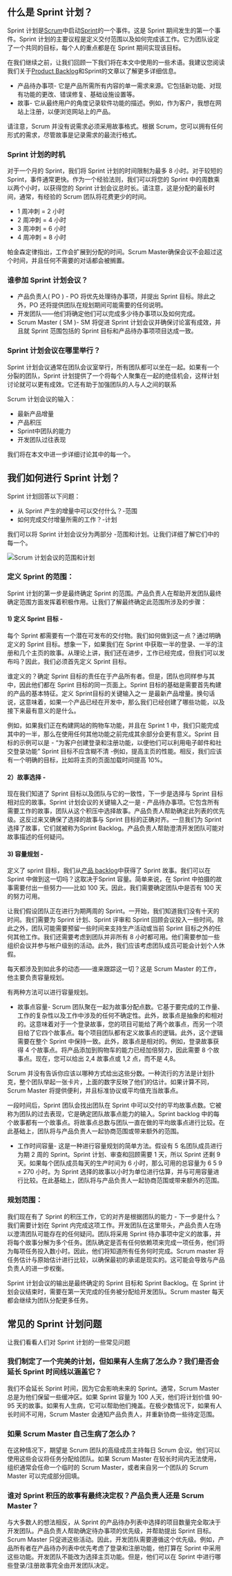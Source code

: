 ## 什么是 Sprint 计划？

Sprint 计划是[Scrum](https://www.toolsqa.com/agile/scrum/what-is-scrum/)中启动[Sprint](https://www.toolsqa.com/agile/scrum/sprint/)的一个事件。这是 Sprint 期间发生的第一个事件。Sprint 计划的主要议程是定义交付范围以及如何完成该工作。它为团队设定了一个共同的目标，每个人的重点都是在 Sprint 期间实现该目标。

在我们继续之前，让我们回顾一下我们将在本文中使用的一些术语。我建议您阅读我们关于[Product Backlog](https://www.toolsqa.com/agile/scrum/product-backlog/)和Sprint的文章以了解更多详细信息。

-   产品待办事项- 它是产品所需所有内容的单一需求来源。它包括新功能、对现有功能的更改、错误修复、基础设施设置等。
-   故事- 它从最终用户的角度记录软件功能的描述。例如，作为客户，我想在网站上注册，以便浏览网站上的产品。

请注意，Scrum 并没有说需求必须采用故事格式。根据 Scrum，您可以拥有任何形式的需求，尽管故事是记录需求的最流行格式。

### Sprint 计划的时机

对于一个月的 Sprint，我们将 Sprint 计划的时间限制为最多 8 小时。对于较短的 Sprint，事件通常更快。作为一个经验法则，我们可以将您的 Sprint 中的周数乘以两个小时，以获得您的 Sprint 计划会议总时长。请注意，这是分配的最长时间，通常，有经验的 Scrum 团队将花费更少的时间。

-   1 周冲刺 = 2 小时
-   2 周冲刺 = 4 小时
-   3 周冲刺 = 6 小时
-   4 周冲刺 = 8 小时

帕金森定律指出，工作会扩展到分配的时间。Scrum Master确保会议不会超过这个时间，并且任何不需要的对话都会被搁置。

### 谁参加 Sprint 计划会议？

-   产品负责人( PO ) - PO 将优先处理待办事项，并提出 Sprint 目标。除此之外，PO 还将提供团队在规划期间可能需要的任何说明。
-   开发团队——他们将确定他们可以完成多少待办事项以及如何完成。
-   Scrum Master ( SM )- SM 将促进 Sprint 计划会议并确保讨论富有成效，并且就 Sprint 范围包括的 Sprint 目标和产品待办事项项目达成一致。

### Sprint 计划会议在哪里举行？

Sprint 计划会议通常在团队会议室举行，所有团队都可以坐在一起。如果有一个分裂的团队，Sprint 计划提供了一个将每个人聚集在一起的绝佳机会，这样计划讨论就可以更有成效。它还有助于加强团队的人与人之间的联系

Scrum 计划会议的输入：

-   最新产品增量
-   产品积压
-   Sprint中团队的能力
-   开发团队过往表现

我们将在本文中进一步详细讨论其中的每一个。

## 我们如何进行 Sprint 计划？

Sprint 计划回答以下问题：

-   从 Sprint 产生的增量中可以交付什么？-范围
-   如何完成交付增量所需的工作？-计划

我们可以将 Sprint 计划会议分为两部分 -范围和计划。让我们详细了解它们中的每一个。

![Scrum 计划会议的范围和计划](https://toolsqa.com/gallery/Agile%20-%20Scrum/2.Scope%20and%20Plan%20of%20Scrum%20Planning%20meeting.png)

### 定义 Sprint 的范围：

Sprint 计划的第一步是最终确定 Sprint 的范围。产品负责人在帮助开发团队最终确定范围方面发挥着积极作用。让我们了解最终确定此范围所涉及的步骤：

#### 1) 定义 Sprint 目标 -

每个 Sprint 都需要有一个潜在可发布的交付物。我们如何做到这一点？通过明确定义的 Sprint 目标。想象一下，如果我们在 Sprint 中获取一半的登录、一半的注册和几个主页的故事。从理论上讲，我们还在进步，工作已经完成，但我们可以发布吗？因此，我们必须首先定义 Sprint 目标。

谁定义的？确定 Sprint 目标的责任在于产品所有者。但是，团队也同样参与其中，因此他们都在 Sprint 目标的同一页面上。Sprint 目标的基础是需要首先构建的产品的基本特征。定义 Sprint目标的关键输入之一 是最新产品增量。换句话说，这意味着，如果一个产品已经在开发中，那么我们已经创建了哪些功能，以及接下来最有意义的是什么。

例如，如果我们正在构建网站的购物车功能，并且在 Sprint 1 中，我们只能完成其中的一半，那么在使用任何其他功能之前完成其余部分会更有意义。Sprint 目标的示例可以是 - “为客户创建登录和注册功能，以便他们可以利用电子邮件和社交登录功能” Sprint 目标不应含糊不清 -例如，提高主页的性能。相反，我们应该有一个明确的目标，比如将主页的页面加载时间提高 10%。

#### 2）故事选择 -

现在我们知道了 Sprint 目标以及团队与它的一致性，下一步是选择与 Sprint 目标相对应的故事。Sprint 计划会议的关键输入之一是 - 产品待办事项。它包含所有需要工作的故事，团队从这个积压中选择故事。产品负责人帮助确定此列表的优先级。这反过来又确保了选择的故事与 Sprint 目标的正确对齐。一旦我们为 Sprint 选择了故事，它们就被称为Sprint Backlog。产品负责人帮助澄清开发团队可能对故事描述的任何疑问。

#### 3) 容量规划 -

定义了 sprint 目标，我们从[产品 backlog](https://www.toolsqa.com/agile/scrum/product-backlog/)中获得了 Sprint 故事。我们可以在 Sprint 中做到这一切吗？这取决于Sprint 容量。简单来说，在 Sprint 中拍摄的故事需要付出一些努力——比如 100 天。因此，我们需要确定团队中是否有 100 天的努力可用。

让我们假设团队正在进行为期两周的 Sprint。一开始，我们知道我们没有十天的时间。我们需要为 Sprint 计划、Sprint 评审和 Sprint 回顾会议投入一些时间。除此之外，团队可能需要预留一些时间来支持生产活动或当前 Sprint 目标之外的任何其他工作。我们还需要考虑到团队并非所有 8 小时都可用。他们需要参加一些组织会议并参与帐户级别的活动。此外，我们应该考虑团队成员可能会计划个人休假。

每天都涉及到如此多的动态——谁来跟踪这一切？这是 Scrum Master 的工作，他主要负责容量规划。

有两种方法可以进行容量规划。

-   故事点容量- Scrum 团队聚在一起为故事分配点数。它基于要完成的工作量、工作的复杂性以及工作中涉及的任何不确定性。此外，故事点是抽象的和相对的。这意味着对于一个登录故事，您的项目可能给了两个故事点，而另一个项目给了它四个故事点。每个项目团队都有定义故事点的逻辑。此外，这个逻辑需要在整个 Sprint 中保持一致。此外，故事点是相对的。例如，登录故事获得 4 个故事点。将产品添加到购物车的能力已经加倍努力，因此需要 8 个故事点。现在，您可以给出 2,4 故事点或 1,2 点，而不是 4,8。

Scrum 并没有告诉你应该以哪种方式给出这些分数。一种流行的方法是计划扑克，整个团队举起一张卡片，上面的数字反映了他们的估计。如果计算不同，Scrum Master 将提供便利，并且标准协议或平均值充当故事点。

一段时间后，Sprint 团队会找出团队在 Sprint 中可以交付的平均故事点数。它被称为团队的过去表现，它是确定团队故事点能力的输入。Sprint backlog 中的每个故事都有一个故事点。将故事点总数与团队一直在做的平均故事点进行比较。在此基础上，团队将与产品负责人一起协商范围或带来额外的范围。

-   工作时间容量- 这是一种进行容量规划的简单方法。假设有 5 名团队成员进行为期 2 周的 Sprint。Sprint 计划、审查和回顾需要 1 天，所以 Sprint 还剩 9 天。如果每个团队成员每天的生产时间为 6 小时，那么可用的总容量为 6 5 9 = 270 小时。为 Sprint 选择的故事以小时为单位进行估算，并与可用容量进行比较。在此基础上，团队将与产品负责人一起协商范围或带来额外的范围。

### 规划范围：

我们现在有了 Sprint 的积压工作，它的对齐是根据团队的能力 - 下一步是什么？我们需要计划在 Sprint 内完成这项工作。开发团队在这里带头，产品负责人在场以澄清团队可能存在的任何疑问。团队将采用 Sprint 待办事项中定义的故事，并将每个故事分解为多个任务。团队确定是否有任何依赖项来完成一项任务，他们将为每项任务投入数小时。因此，他们将知道所有任务何时完成。Scrum master 将任务估计与原始估计进行比较，以确保最初的承诺是现实的。这可能会导致与产品负责人的进一步权衡。

Sprint 计划会议的输出是最终确定的 Sprint 目标和 Sprint Backlog。在 Sprint 计划会议结束时，需要在第一天完成的任务被分配给开发团队。Scrum master 每天都会继续为团队分配更多任务。

## 常见的 Sprint 计划问题

让我们看看人们对 Sprint 计划的一些常见问题

### 我们制定了一个完美的计划，但如果有人生病了怎么办？我们是否会延长 Sprint 时间线以涵盖它？

我们不会延长 Sprint 时间，因为它会影响未来的 Sprint。通常，Scrum Master 总是为他们保留一些缓冲区。如果 Sprint 容量为 100 人天，他们将计划价值 90-95 天的故事。如果有人生病，它可以帮助他们掩盖。在极少数情况下，如果有人长时间不可用，Scrum Master 会通知产品负责人，并重新协商一些待定范围。

### 如果 Scrum Master 自己生病了怎么办？

在这种情况下，期望是 Scrum 团队的高级成员主持每日 Scrum 会议。他们可以使用这些会议将任务分配给团队。如果 Scrum Master 在较长时间内无法使用，组织通常会任命一个临时的 Scrum Master，或者来自另一个团队的 Scrum Master 可以完成部分回填。

### 谁对 Sprint 积压的故事有最终决定权？产品负责人还是 Scrum Master？

与大多数人的想法相反，从 Sprint 的产品待办列表中选择的项目数量完全取决于开发团队。产品负责人帮助确定待办事项的优先级，并帮助提出 Sprint 目标。Scrum Master 只促进这些活动。因此，开发团队需要遵循这个优先级。例如，产品所有者在产品待办列表中优先考虑了登录和注册功能，他打算在 Sprint 中采用这些功能。开发团队不能改为选择主页功能。但是，他们可以在 Sprint 中进行哪些登录/注册故事完全由开发团队决定。